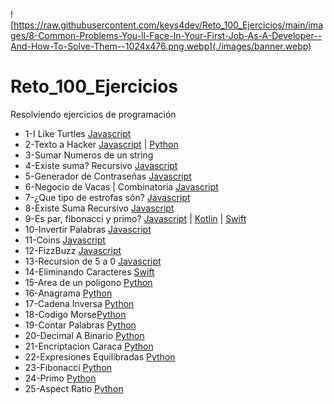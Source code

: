 ![https://raw.githubusercontent.com/keys4dev/Reto_100_Ejercicios/main/images/8-Common-Problems-You-ll-Face-In-Your-First-Job-As-A-Developer--And-How-To-Solve-Them--1024x476.png.webp](./images/banner.webp)
# Reto_100_Ejercicios

Resolviendo ejercicios de programación
* 1-I Like Turtles [Javascript](javascript/01_I_like_turtles.js)
* 2-Texto a Hacker [Javascript](javascript/02_to_hacker_language.js) | [Python](python/02_to_hacker_language.py)
* 3-Sumar Numeros de un string 
* 4-Existe suma? Recursivo [Javascript](javascript/04__Sumar_numeros_de_un_string.js)
* 5-Generador de Contraseñas [Javascript](javascript/05_Generador_de_passwords.js)
* 6-Negocio de Vacas | Combinatoria [Javascript](javascript/06_Combinatoria_vacas.js)
* 7-¿Que tipo de estrofas són? [Javascript](javascript/07_Estrofas.js)
* 8-Existe Suma Recursivo [Javascript](javascript/08_Existe_suma_recursivo.js)
* 9-Es par, fibonacci y primo? [Javascript](javascript/09_Par_Fibonnaci_Primo.js) | [Kotlin](kotlin/09_Par_Fibonnaci_Primo.kt) | [Swift](swift/09_Par_Fibonnaci_Primo.swift)
* 10-Invertir Palabras [Javascript](javascript/10_Invertir_palabras.js)
* 11-Coins [Javascript](javascript/11_coins.js)
* 12-FizzBuzz [Javascript](javascript/12_fizzbuzz.js)
* 13-Recursion de 5 a 0 [Javascript](javascript/13_recursion_5_a_0.js)
* 14-Eliminando Caracteres [Swift](swift/14_EliminadoCaracteres.swift)
* 15-Area de un poligono [Python](python/15_area_poligono.py)
* 16-Anagrama [Python](python/16_anagrama.py)
* 17-Cadena Inversa [Python](python/17_cadena_inversa.py)
* 18-Codigo Morse[Python](python/18_codigo_morse.py)
* 19-Contar Palabras [Python](python/19_contar_palabras.py)
* 20-Decimal A Binario [Python](python/20_decimal_a_binario.py)
* 21-Encriptacion Caraca [Python](python/21_encriptacion_karaca.py)
* 22-Expresiones Equilibradas [Python](python/22_expresiones_equilibradas.py) 
* 23-Fibonacci [Python](python/23_fibonacci.py)
* 24-Primo [Python](python/24_primo.py)
* 25-Aspect Ratio [Python](python/25_aspect_ratio.py)

